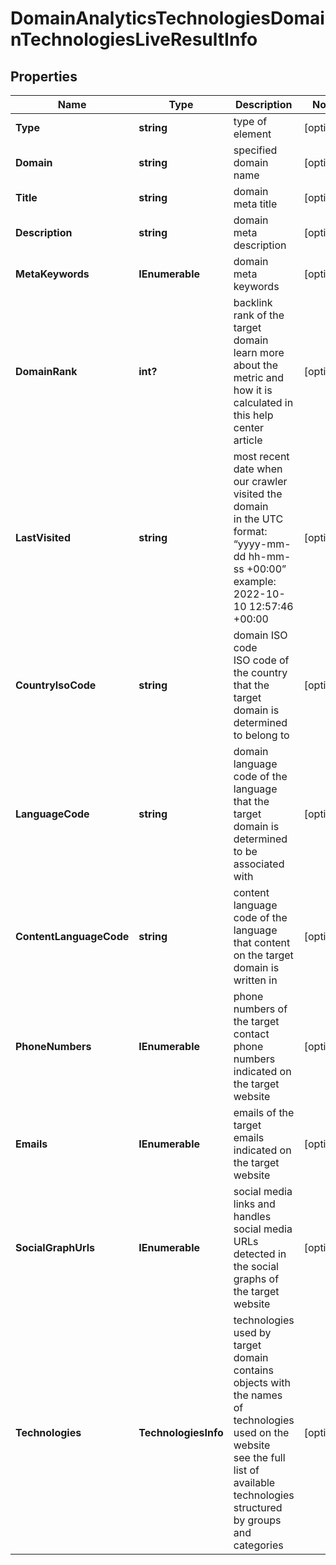 # DomainAnalyticsTechnologiesDomainTechnologiesLiveResultInfo


## Properties

| Name | Type | Description | Notes |
|------------ | ------------- | ------------- | -------------|
**Type** | **string** | type of element |[optional]|
**Domain** | **string** | specified domain name |[optional]|
**Title** | **string** | domain meta title |[optional]|
**Description** | **string** | domain meta description |[optional]|
**MetaKeywords** | **IEnumerable<string>** | domain meta keywords |[optional]|
**DomainRank** | **int?** | backlink rank of the target domain<br>learn more about the metric and how it is calculated in this help center article |[optional]|
**LastVisited** | **string** | most recent date when our crawler visited the domain<br>in the UTC format: “yyyy-mm-dd hh-mm-ss +00:00”<br>example:<br>2022-10-10 12:57:46 +00:00 |[optional]|
**CountryIsoCode** | **string** | domain ISO code<br>ISO code of the country that the target domain is determined to belong to |[optional]|
**LanguageCode** | **string** | domain language<br>code of the language that the target domain is determined to be associated with |[optional]|
**ContentLanguageCode** | **string** | content language<br>code of the language that content on the target domain is written in |[optional]|
**PhoneNumbers** | **IEnumerable<string>** | phone numbers of the target<br>contact phone numbers indicated on the target website |[optional]|
**Emails** | **IEnumerable<string>** | emails of the target<br>emails indicated on the target website |[optional]|
**SocialGraphUrls** | **IEnumerable<string>** | social media links and handles<br>social media URLs detected in the social graphs of the target website |[optional]|
**Technologies** | **TechnologiesInfo** | technologies used by target domain<br>contains objects with the names of technologies used on the website<br>see the full list of available technologies structured by groups and categories |[optional]|